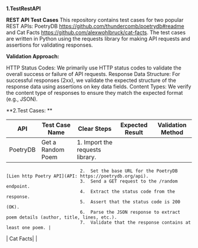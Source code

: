 **1.**TestRestAPI****

**REST API Test Cases**
This repository contains test cases for two popular REST APIs: PoetryDB https://github.com/thundercomb/poetrydb#readme and Cat Facts https://github.com/alexwohlbruck/cat-facts. The test cases are written in Python using the requests library for making API requests and assertions for validating responses.

**Validation Approach:**

HTTP Status Codes: We primarily use HTTP status codes to validate the overall success or failure of API requests.
Response Data Structure: For successful responses (2xx), we validate the expected structure of the response data using assertions on key data fields.
Content Types: We verify the content type of responses to ensure they match the expected format (e.g., JSON).

**2.Test Cases: **

| API | Test Case Name | Clear Steps | Expected Result | Validation Method |
| --- | --- | --- |--- |--- |
| PoetryDB|  Get a Random Poem |1.  Import the requests library. 
                                2.  Set the base URL for the PoetryDB [Lien http Poetry API](API: https://poetrydb.org/api).
                                3.  Send a GET request to the /random endpoint.
                                4.  Extract the status code from the response.
                                5.  Assert that the status code is 200 (OK).
                                6.  Parse the JSON response to extract poem details (author, title, lines, etc.).
                                7.  Validate that the response contains at least one poem. |
| Cat Facts|  |
